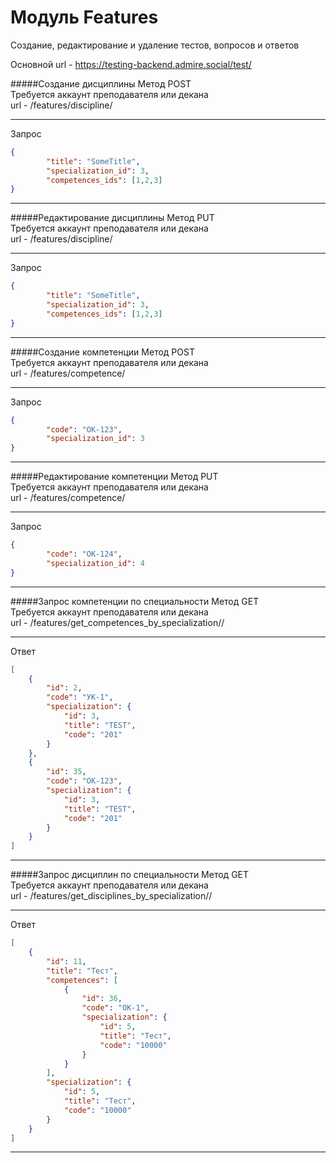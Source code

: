 # Модуль Features
Создание, редактирование и удаление тестов, вопросов и ответов

Основной url - https://testing-backend.admire.social/test/

#####Создание дисциплины
Метод POST  
Требуется аккаунт преподавателя или декана  
url - /features/discipline/ 
***
Запрос
```json
{
        "title": "SomeTitle",
        "specialization_id": 3,
        "competences_ids": [1,2,3]
}
```
***

#####Редактирование дисциплины
Метод PUT  
Требуется аккаунт преподавателя или декана  
url - /features/discipline/<id>
***
Запрос
```json
{
        "title": "SomeTitle",
        "specialization_id": 3,
        "competences_ids": [1,2,3]
}
```
***

#####Создание компетенции
Метод POST  
Требуется аккаунт преподавателя или декана  
url - /features/competence/
***
Запрос
```json
{
        "code": "ОК-123",
        "specialization_id": 3
}
```
***

#####Редактирование компетенции
Метод PUT  
Требуется аккаунт преподавателя или декана  
url - /features/competence/<id>
***
Запрос
```json
{
        "code": "ОК-124",
        "specialization_id": 4
}
```
***

#####Запрос компетенции по специальности
Метод GET  
Требуется аккаунт преподавателя или декана  
url - /features/get_competences_by_specialization/<id>/
***
Ответ
```json
[
    {
        "id": 2,
        "code": "УК-1",
        "specialization": {
            "id": 3,
            "title": "TEST",
            "code": "201"
        }
    },
    {
        "id": 35,
        "code": "ОК-123",
        "specialization": {
            "id": 3,
            "title": "TEST",
            "code": "201"
        }
    }
]
```
***

#####Запрос дисциплин по специальности
Метод GET  
Требуется аккаунт преподавателя или декана  
url - /features/get_disciplines_by_specialization/<id>/
***
Ответ
```json
[
    {
        "id": 11,
        "title": "Тест",
        "competences": [
            {
                "id": 36,
                "code": "OK-1",
                "specialization": {
                    "id": 5,
                    "title": "Тест",
                    "code": "10000"
                }
            }
        ],
        "specialization": {
            "id": 5,
            "title": "Тест",
            "code": "10000"
        }
    }
]
```
***
